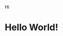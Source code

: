 <!DOCTYPE html>
<html> 
<head> Hi </head>
<title> You </title>
<body> </body>
<h1>Hello World!</h1>
</html>
